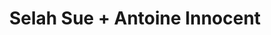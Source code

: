 ---
layout: post
category: concert
title: Selah Sue + Antoine Innocent
artists: 
- Selah Sue
- Antoine Innocent
place: 
- La Cigale
country: France
city: Paris
---